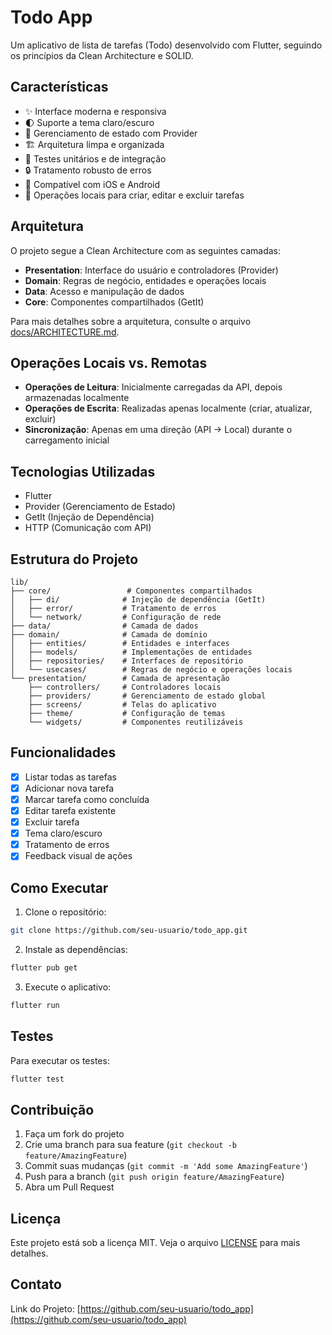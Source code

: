 # Todo App

Um aplicativo de lista de tarefas (Todo) desenvolvido com Flutter, seguindo os princípios da Clean Architecture e SOLID.

## Características

- ✨ Interface moderna e responsiva
- 🌓 Suporte a tema claro/escuro
- 🔄 Gerenciamento de estado com Provider
- 🏗️ Arquitetura limpa e organizada
- 🧪 Testes unitários e de integração
- 🔒 Tratamento robusto de erros
- 📱 Compatível com iOS e Android
- 🔄 Operações locais para criar, editar e excluir tarefas

## Arquitetura

O projeto segue a Clean Architecture com as seguintes camadas:

- **Presentation**: Interface do usuário e controladores (Provider)
- **Domain**: Regras de negócio, entidades e operações locais
- **Data**: Acesso e manipulação de dados
- **Core**: Componentes compartilhados (GetIt)

Para mais detalhes sobre a arquitetura, consulte o arquivo [docs/ARCHITECTURE.md](docs/ARCHITECTURE.md).

## Operações Locais vs. Remotas

- **Operações de Leitura**: Inicialmente carregadas da API, depois armazenadas localmente
- **Operações de Escrita**: Realizadas apenas localmente (criar, atualizar, excluir)
- **Sincronização**: Apenas em uma direção (API → Local) durante o carregamento inicial

## Tecnologias Utilizadas

- Flutter
- Provider (Gerenciamento de Estado)
- GetIt (Injeção de Dependência)
- HTTP (Comunicação com API)

## Estrutura do Projeto

```
lib/
├── core/                 # Componentes compartilhados
│   ├── di/              # Injeção de dependência (GetIt)
│   ├── error/           # Tratamento de erros
│   └── network/         # Configuração de rede
├── data/                # Camada de dados
├── domain/              # Camada de domínio
│   ├── entities/        # Entidades e interfaces
│   ├── models/          # Implementações de entidades
│   ├── repositories/    # Interfaces de repositório
│   └── usecases/        # Regras de negócio e operações locais
└── presentation/        # Camada de apresentação
    ├── controllers/     # Controladores locais
    ├── providers/       # Gerenciamento de estado global
    ├── screens/         # Telas do aplicativo
    ├── theme/           # Configuração de temas
    └── widgets/         # Componentes reutilizáveis
```

## Funcionalidades

- [x] Listar todas as tarefas
- [x] Adicionar nova tarefa
- [x] Marcar tarefa como concluída
- [x] Editar tarefa existente
- [x] Excluir tarefa
- [x] Tema claro/escuro
- [x] Tratamento de erros
- [x] Feedback visual de ações

## Como Executar

1. Clone o repositório:
```bash
git clone https://github.com/seu-usuario/todo_app.git
```

2. Instale as dependências:
```bash
flutter pub get
```

3. Execute o aplicativo:
```bash
flutter run
```

## Testes

Para executar os testes:

```bash
flutter test
```

## Contribuição

1. Faça um fork do projeto
2. Crie uma branch para sua feature (`git checkout -b feature/AmazingFeature`)
3. Commit suas mudanças (`git commit -m 'Add some AmazingFeature'`)
4. Push para a branch (`git push origin feature/AmazingFeature`)
5. Abra um Pull Request

## Licença

Este projeto está sob a licença MIT. Veja o arquivo [LICENSE](LICENSE) para mais detalhes.

## Contato

Link do Projeto: [https://github.com/seu-usuario/todo_app](https://github.com/seu-usuario/todo_app)

